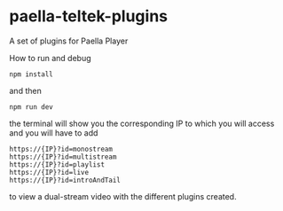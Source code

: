 # paella-teltek-plugins

A set of plugins for Paella Player

How to run and debug

```
npm install
```
and then

```
npm run dev
```

the terminal will show you the corresponding IP to which you will access and you will have to add 
```
https://{IP}?id=monostream
https://{IP}?id=multistream
https://{IP}?id=playlist
https://{IP}?id=live
https://{IP}?id=introAndTail
```

to view a dual-stream video with the different plugins created.
